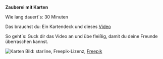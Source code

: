 **Zauberei mit Karten**

Wie lang dauert´s: 30 Minuten

Das brauchst du: Ein Kartendeck und dieses [Video](https://www.youtube.com/watch?v=948TcjBGvn0)

So geht´s: Guck dir das Video an und übe fleißig, damit du deine Freunde überraschen kannst.

![Karten](https://image.freepik.com/vektoren-kostenlos/casino-spielkarten-illustration_1017-3860.jpg)
Bild: starline, Freepik-Lizenz, [Freepik](https://de.freepik.com/vektoren-kostenlos/casino-spielkarten-illustration_898838.htm#page=1&query=Spielkarten&position=7)
